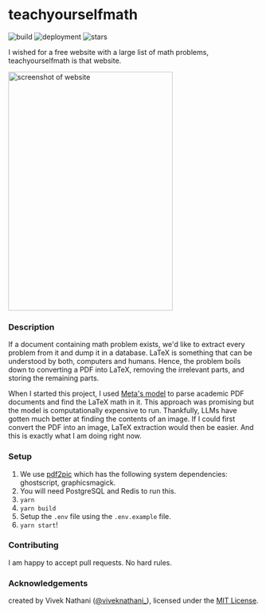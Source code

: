 # teachyourselfmath

![build](https://github.com/viveknathani/teachyourselfmath/actions/workflows/build.yaml/badge.svg) ![deployment](https://github.com/viveknathani/teachyourselfmath/actions/workflows/deploy.yaml/badge.svg) ![stars](https://img.shields.io/github/stars/viveknathani/teachyourselfmath?style=social)

I wished for a free website with a large list of math problems, teachyourselfmath is that website.

<img title="flow" alt="screenshot of website" src="./SCREENSHOT.png" width="330px" height="480px">

### Description

If a document containing math problem exists, we'd like to extract every problem from it and dump it in a database. LaTeX is something that can be understood by both, computers and humans. Hence, the problem boils down to converting a PDF into LaTeX, removing the irrelevant parts, and storing the remaining parts.

When I started this project, I used [Meta's model](https://facebookresearch.github.io/nougat/) to parse academic PDF documents and find the LaTeX math in it. This approach was promising but the model is computationally expensive to run. Thankfully, LLMs have gotten much better at finding the contents of an image. If I could first convert the PDF into an image, LaTeX extraction would then be easier. And this is exactly what I am doing right now.

### Setup

1. We use [pdf2pic](https://www.npmjs.com/package/pdf2pic) which has the following system dependencies: ghostscript, graphicsmagick.
2. You will need PostgreSQL and Redis to run this.
2. `yarn`
3. `yarn build`
4. Setup the `.env` file using the `.env.example` file.
5. `yarn start`!

### Contributing

I am happy to accept pull requests. No hard rules.

### Acknowledgements

created by Vivek Nathani ([@viveknathani_](https://twitter.com/viveknathani_)), licensed under the [MIT License](./LICENSE).
